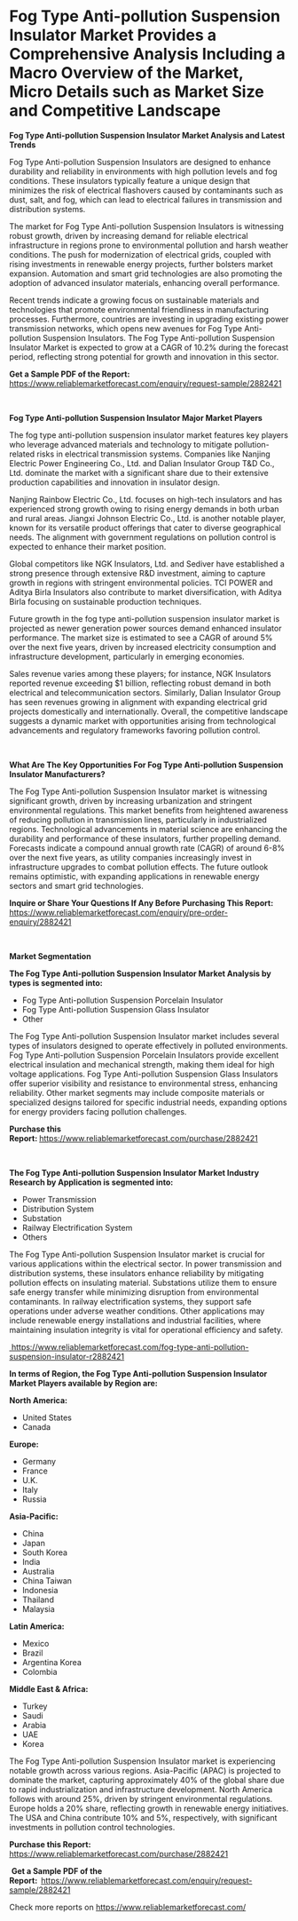 <p><h1>Fog Type Anti-pollution Suspension Insulator Market Provides a Comprehensive Analysis Including a Macro Overview of the Market, Micro Details such as Market Size and Competitive Landscape</h1></p><p><strong>Fog Type Anti-pollution Suspension Insulator Market Analysis and Latest Trends</strong></p>
<p><p>Fog Type Anti-pollution Suspension Insulators are designed to enhance durability and reliability in environments with high pollution levels and fog conditions. These insulators typically feature a unique design that minimizes the risk of electrical flashovers caused by contaminants such as dust, salt, and fog, which can lead to electrical failures in transmission and distribution systems.</p><p>The market for Fog Type Anti-pollution Suspension Insulators is witnessing robust growth, driven by increasing demand for reliable electrical infrastructure in regions prone to environmental pollution and harsh weather conditions. The push for modernization of electrical grids, coupled with rising investments in renewable energy projects, further bolsters market expansion. Automation and smart grid technologies are also promoting the adoption of advanced insulator materials, enhancing overall performance.</p><p>Recent trends indicate a growing focus on sustainable materials and technologies that promote environmental friendliness in manufacturing processes. Furthermore, countries are investing in upgrading existing power transmission networks, which opens new avenues for Fog Type Anti-pollution Suspension Insulators. The Fog Type Anti-pollution Suspension Insulator Market is expected to grow at a CAGR of 10.2% during the forecast period, reflecting strong potential for growth and innovation in this sector.</p></p>
<p><strong>Get a Sample PDF of the Report:&nbsp;</strong> <a href="https://www.reliablemarketforecast.com/enquiry/request-sample/2882421?utm_campaign=2739&utm_medium=2&utm_source=Github&utm_content=ia&utm_term=13032025&utm_id=fog-type-anti-pollution-suspension-insulator">https://www.reliablemarketforecast.com/enquiry/request-sample/2882421</a></p>
<p>&nbsp;</p>
<p><strong>Fog Type Anti-pollution Suspension Insulator Major Market Players</strong></p>
<p><p>The fog type anti-pollution suspension insulator market features key players who leverage advanced materials and technology to mitigate pollution-related risks in electrical transmission systems. Companies like Nanjing Electric Power Engineering Co., Ltd. and Dalian Insulator Group T&D Co., Ltd. dominate the market with a significant share due to their extensive production capabilities and innovation in insulator design. </p><p>Nanjing Rainbow Electric Co., Ltd. focuses on high-tech insulators and has experienced strong growth owing to rising energy demands in both urban and rural areas. Jiangxi Johnson Electric Co., Ltd. is another notable player, known for its versatile product offerings that cater to diverse geographical needs. The alignment with government regulations on pollution control is expected to enhance their market position.</p><p>Global competitors like NGK Insulators, Ltd. and Sediver have established a strong presence through extensive R&D investment, aiming to capture growth in regions with stringent environmental policies. TCI POWER and Aditya Birla Insulators also contribute to market diversification, with Aditya Birla focusing on sustainable production techniques.</p><p>Future growth in the fog type anti-pollution suspension insulator market is projected as newer generation power sources demand enhanced insulator performance. The market size is estimated to see a CAGR of around 5% over the next five years, driven by increased electricity consumption and infrastructure development, particularly in emerging economies.</p><p>Sales revenue varies among these players; for instance, NGK Insulators reported revenue exceeding $1 billion, reflecting robust demand in both electrical and telecommunication sectors. Similarly, Dalian Insulator Group has seen revenues growing in alignment with expanding electrical grid projects domestically and internationally. Overall, the competitive landscape suggests a dynamic market with opportunities arising from technological advancements and regulatory frameworks favoring pollution control.</p></p>
<p>&nbsp;</p>
<p><strong>What Are The Key Opportunities For Fog Type Anti-pollution Suspension Insulator Manufacturers?</strong></p>
<p><p>The Fog Type Anti-pollution Suspension Insulator market is witnessing significant growth, driven by increasing urbanization and stringent environmental regulations. This market benefits from heightened awareness of reducing pollution in transmission lines, particularly in industrialized regions. Technological advancements in material science are enhancing the durability and performance of these insulators, further propelling demand. Forecasts indicate a compound annual growth rate (CAGR) of around 6-8% over the next five years, as utility companies increasingly invest in infrastructure upgrades to combat pollution effects. The future outlook remains optimistic, with expanding applications in renewable energy sectors and smart grid technologies.</p></p>
<p><strong>Inquire or Share Your Questions If Any Before Purchasing This Report:</strong> <a href="https://www.reliablemarketforecast.com/enquiry/pre-order-enquiry/2882421?utm_campaign=2739&utm_medium=2&utm_source=Github&utm_content=ia&utm_term=13032025&utm_id=fog-type-anti-pollution-suspension-insulator">https://www.reliablemarketforecast.com/enquiry/pre-order-enquiry/2882421</a></p>
<p>&nbsp;</p>
<p><strong>Market Segmentation</strong></p>
<p><strong>The Fog Type Anti-pollution Suspension Insulator Market Analysis by types is segmented into:</strong></p>
<p><ul><li>Fog Type Anti-pollution Suspension Porcelain Insulator</li><li>Fog Type Anti-pollution Suspension Glass Insulator</li><li>Other</li></ul></p>
<p><p>The Fog Type Anti-pollution Suspension Insulator market includes several types of insulators designed to operate effectively in polluted environments. Fog Type Anti-pollution Suspension Porcelain Insulators provide excellent electrical insulation and mechanical strength, making them ideal for high voltage applications. Fog Type Anti-pollution Suspension Glass Insulators offer superior visibility and resistance to environmental stress, enhancing reliability. Other market segments may include composite materials or specialized designs tailored for specific industrial needs, expanding options for energy providers facing pollution challenges.</p></p>
<p><strong>Purchase this Report:&nbsp;</strong><a href="https://www.reliablemarketforecast.com/purchase/2882421?utm_campaign=2739&utm_medium=2&utm_source=Github&utm_content=ia&utm_term=13032025&utm_id=fog-type-anti-pollution-suspension-insulator">https://www.reliablemarketforecast.com/purchase/2882421</a></p>
<p>&nbsp;</p>
<p><strong>The Fog Type Anti-pollution Suspension Insulator Market Industry Research by Application is segmented into:</strong></p>
<p><ul><li>Power Transmission</li><li>Distribution System</li><li>Substation</li><li>Railway Electrification System</li><li>Others</li></ul></p>
<p><p>The Fog Type Anti-pollution Suspension Insulator market is crucial for various applications within the electrical sector. In power transmission and distribution systems, these insulators enhance reliability by mitigating pollution effects on insulating material. Substations utilize them to ensure safe energy transfer while minimizing disruption from environmental contaminants. In railway electrification systems, they support safe operations under adverse weather conditions. Other applications may include renewable energy installations and industrial facilities, where maintaining insulation integrity is vital for operational efficiency and safety.</p></p>
<p><a href="https://www.reliablemarketforecast.com/fog-type-anti-pollution-suspension-insulator-r2882421?utm_campaign=2739&utm_medium=2&utm_source=Github&utm_content=ia&utm_term=13032025&utm_id=fog-type-anti-pollution-suspension-insulator">&nbsp;https://www.reliablemarketforecast.com/fog-type-anti-pollution-suspension-insulator-r2882421</a></p>
<p><strong>In terms of Region, the Fog Type Anti-pollution Suspension Insulator Market Players available by Region are:</strong></p>
<p>
    <p> <strong> North America: </strong>
        <ul>
            <li>United States</li>
            <li>Canada</li>
        </ul>
        </p> 
    <p> <strong> Europe: </strong>
        <ul>
            <li>Germany</li>
            <li>France</li>
            <li>U.K.</li>
            <li>Italy</li>
            <li>Russia</li>
        </ul>
        </p> 
    <p> <strong> Asia-Pacific: </strong>
        <ul>
            <li>China</li>
            <li>Japan</li>
            <li>South Korea</li>
            <li>India</li>
            <li>Australia</li>
            <li>China Taiwan</li>
            <li>Indonesia</li>
            <li>Thailand</li>
            <li>Malaysia</li>
        </ul>
        </p> 
    <p> <strong> Latin America: </strong>
        <ul>
            <li>Mexico</li>
            <li>Brazil</li>
            <li>Argentina Korea</li>
            <li>Colombia</li>
        </ul>
        </p> 
    <p> <strong> Middle East & Africa: </strong>
        <ul>
            <li>Turkey</li>
            <li>Saudi</li>
            <li>Arabia</li>
            <li>UAE</li>
            <li>Korea</li>
        </ul>
    </p>
    </p>
<p><p>The Fog Type Anti-pollution Suspension Insulator market is experiencing notable growth across various regions. Asia-Pacific (APAC) is projected to dominate the market, capturing approximately 40% of the global share due to rapid industrialization and infrastructure development. North America follows with around 25%, driven by stringent environmental regulations. Europe holds a 20% share, reflecting growth in renewable energy initiatives. The USA and China contribute 10% and 5%, respectively, with significant investments in pollution control technologies.</p></p>
<p><strong>Purchase this Report: </strong><a href="https://www.reliablemarketforecast.com/purchase/2882421?utm_campaign=2739&utm_medium=2&utm_source=Github&utm_content=ia&utm_term=13032025&utm_id=fog-type-anti-pollution-suspension-insulator">https://www.reliablemarketforecast.com/purchase/2882421</a></p>
<p>&nbsp;<strong>Get a Sample PDF of the Report:&nbsp;&nbsp;</strong><a href="https://www.reliablemarketforecast.com/enquiry/request-sample/2882421?utm_campaign=2739&utm_medium=2&utm_source=Github&utm_content=ia&utm_term=13032025&utm_id=fog-type-anti-pollution-suspension-insulator">https://www.reliablemarketforecast.com/enquiry/request-sample/2882421</a></p>
<p><strong></strong></p>
<p>Check more reports on <a href="https://www.reliablemarketforecast.com/?utm_campaign=2739&utm_medium=2&utm_source=Github&utm_content=ia&utm_term=13032025&utm_id=fog-type-anti-pollution-suspension-insulator">https://www.reliablemarketforecast.com/</a></p>